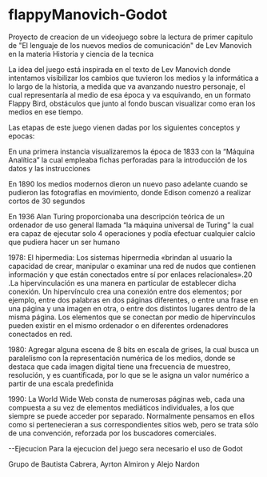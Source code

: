 # flappyManovich-Godot
Proyecto de creacion de un videojuego sobre la lectura de primer capitulo de 
"El lenguaje de los nuevos medios de comunicación" de Lev Manovich
en la materia Historia y ciencia de la tecnica

La idea del juego está inspirada en el texto de Lev Manovich donde intentamos 
visibilizar los cambios que tuvieron los medios y la informática a lo largo de la historia,
a medida que va avanzando nuestro personaje, el cual representaría al medio de esa época y va esquivando,
en un formato Flappy Bird, obstáculos que junto al fondo buscan visualizar como eran los medios en ese tiempo.

Las etapas de este juego vienen dadas por los siguientes conceptos y epocas:

En una primera instancia visualizaremos la época de 1833 con la “Máquina Analítica”
la cual empleaba fichas perforadas para la introducción de los datos y las instrucciones

En 1890 los medios modernos dieron un nuevo paso adelante cuando se pudieron
las fotografías en movimiento, donde Edison comenzó a realizar cortos de 30 segundos

En 1936 Alan Turing proporcionaba una descripción teórica de un ordenador de uso general
llamada “la máquina universal de Turing” la cual era capaz de ejecutar solo 4 operaciones 
y podía efectuar cualquier calcio que pudiera hacer un ser humano 

1978: El hipermedia: Los sistemas hiperrnedia «brindan al usuario la capacidad de crear, manipular o examinar una red de nudos
que contienen información y que están conectados entre sí por enlaces relacionales».20 .La hipervinculación es una manera en
particular de establecer dicha conexión. Un hipervínculo crea una conexión entre dos elementos; por ejemplo,
entre dos palabras en dos páginas diferentes, o entre una frase en una página y una imagen en otra, 
o entre dos distintos lugares dentro de la misma página. Los elementos que se conectan por medio de hipervínculos 
pueden existir en el mismo ordenador o en diferentes ordenadores conectados en red.

1980: Agregar alguna escena de 8 bits en escala de grises, la cual busca un paralelismo con la representación numérica de los medios,
donde se destaca que cada imagen digital tiene una frecuencia de muestreo, resolución, y es cuantificada,
por lo que se le asigna un valor numérico a partir de una escala predefinida

1990: La World Wide Web consta de numerosas páginas web, cada una compuesta a su vez de elementos mediáticos individuales,
a los que siempre se puede acceder por separado. Normalmente pensamos en ellos como si pertenecieran a sus correspondientes sitios web,
pero se trata sólo de una convención, reforzada por los buscadores comerciales.



--Ejecucion
Para la ejecucion del juego sera necesario el uso de Godot 

Grupo de Bautista Cabrera, Ayrton Almiron y Alejo Nardon
